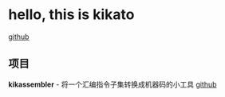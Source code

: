 # hello, this is kikato
[github](https://github.com/kikato2022)


## 项目
**kikassembler** - 将一个汇编指令子集转换成机器码的小工具 [github](https://github.com/kikato2022/kikassembler)
